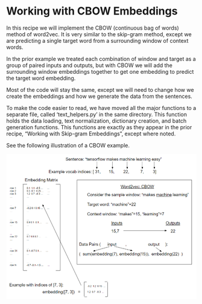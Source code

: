# Working with CBOW Embeddings

In this recipe we will implement the CBOW (continuous bag of words) method of word2vec. It is very similar to the skip-gram method, except we are predicting a single target word from a surrounding window of context words.

In the prior example we treated each combination of window and target as a group of paired inputs and outputs, but with CBOW we will add the surrounding window embeddings together to get one embedding to predict the target word embedding.

Most of the code will stay the same, except we will need to change how we create the embeddings and how we generate the data from the sentences.

To make the code easier to read, we have moved all the major functions to a separate file, called ‘text_helpers.py’ in the same directory.  This function holds the data loading, text normalization, dictionary creation, and batch generation functions.  This functions are exactly as they appear in the prior recipe, “Working with Skip-gram Embeddings”, except where noted.

See the following illustration of a CBOW example.

![CBOW](../images/05_cbow_model.png "Word2Vec-CBOW Example")
